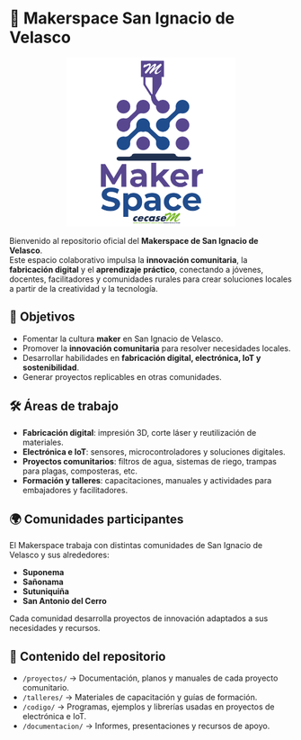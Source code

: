 

# 🌱 Makerspace San Ignacio de Velasco

<p align="center">
  <img src="images/logo-makerspace.png" alt="Logo Makerspace San Ignacio de Velasco" width="300">
</p>

Bienvenido al repositorio oficial del **Makerspace de San Ignacio de Velasco**.  
Este espacio colaborativo impulsa la **innovación comunitaria**, la **fabricación digital** y el **aprendizaje práctico**, conectando a jóvenes, docentes, facilitadores y comunidades rurales para crear soluciones locales a partir de la creatividad y la tecnología.  


## 🚀 Objetivos
- Fomentar la cultura **maker** en San Ignacio de Velasco.  
- Promover la **innovación comunitaria** para resolver necesidades locales.  
- Desarrollar habilidades en **fabricación digital, electrónica, IoT y sostenibilidad**.  
- Generar proyectos replicables en otras comunidades.  



## 🛠️ Áreas de trabajo
- **Fabricación digital**: impresión 3D, corte láser y reutilización de materiales.  
- **Electrónica e IoT**: sensores, microcontroladores y soluciones digitales.  
- **Proyectos comunitarios**: filtros de agua, sistemas de riego, trampas para plagas, composteras, etc.  
- **Formación y talleres**: capacitaciones, manuales y actividades para embajadores y facilitadores.  


## 🌍 Comunidades participantes
El Makerspace trabaja con distintas comunidades de San Ignacio de Velasco y sus alrededores:  
- **Suponema**  
- **Sañonama**  
- **Sutuniquiña**  
- **San Antonio del Cerro**  

Cada comunidad desarrolla proyectos de innovación adaptados a sus necesidades y recursos.  


## 📂 Contenido del repositorio
- `/proyectos/` → Documentación, planos y manuales de cada proyecto comunitario.  
- `/talleres/` → Materiales de capacitación y guías de formación.  
- `/codigo/` → Programas, ejemplos y librerías usadas en proyectos de electrónica e IoT.  
- `/documentacion/` → Informes, presentaciones y recursos de apoyo.  


